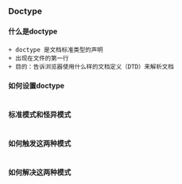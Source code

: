 ### Doctype 

#### 什么是doctype
```
+ doctype 是文档标准类型的声明
+ 出现在文件的第一行
+ 目的：告诉浏览器使用什么样的文档定义（DTD）来解析文档
```
#### 如何设置doctype
```
```

#### 标准模式和怪异模式
```
```

#### 如何触发这两种模式
```
```

#### 如何解决这两种模式
```
```

